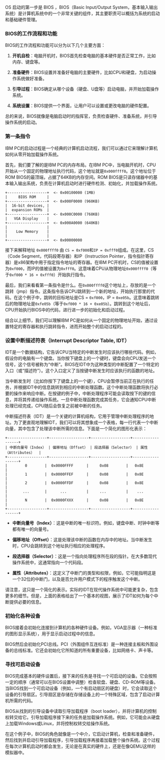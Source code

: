 OS 启动的第一步是 BIOS ，BIOS（Basic Input/Output System，基本输入输出系统）是计算机系统中的一个非常关键的组件，其主要职责可以概括为系统的启动和基础硬件管理。

### BIOS的工作流程和功能

BIOS的工作流程和功能可以分为以下几个主要方面：

1. **开机自检**：电脑开机时，BIOS首先检查电脑的基本硬件是否正常工作，比如内存、键盘等。

2. **准备硬件**：BIOS设置并准备好电脑的主要硬件，比如CPU和硬盘，为启动操作系统做好准备。

3. **引导过程**：BIOS确定从哪个设备（硬盘、U盘等）启动电脑，并开始加载操作系统。

4. **系统设置**：BIOS提供一个界面，让用户可以设置或更改电脑的硬件配置。

总的来说，BIOS就像是电脑启动时的指挥官，负责检查硬件、准备系统，并引导操作系统的启动。

### 第一条指令

IBM PC的启动过程是一个经典的计算机启动流程，我们可以通过它来理解计算机如何从零开始加载操作系统。

首先，我们要了解的是IBM PC的内存布局。在IBM PC中，当电脑开机时，CPU开始从一个固定的物理地址执行代码，这个地址就是`0x000ffff0`。这个地址位于ROM BIOS的最顶端，占据了64KB的内存空间。ROM BIOS是只读存储器中的基本输入输出系统，负责在计算机启动时进行硬件检测、初始化，并加载操作系统。

```
+------------------+  <- 0x00100000 (1MB)
|     BIOS ROM     |
+------------------+  <- 0x000F0000 (960KB)
|  16-bit devices, |
|  expansion ROMs  |
+------------------+  <- 0x000C0000 (768KB)
|   VGA Display    |
+------------------+  <- 0x000A0000 (640KB)
|                  |
|    Low Memory    |
|                  |
+------------------+  <- 0x00000000
```


接下来解释地址 `0x000ffff0` 由 `CS = 0xf000`和`IP = 0xfff0`组成。在这里，CS（Code Segment，代码段寄存器）和IP（Instruction Pointer，指令指针寄存器）是x86架构中用于指定指令地址的寄存器。在IBM PC开机时，CS的值被设置为`0xf000`，而IP的值被设置为`0xfff0`。这意味着CPU从物理地址`0x000ffff0`（等于`0xf000 * 16 + 0xfff0`）开始执行指令。

最后，我们来看看第一条指令是什么。在`0x000ffff0`这个地址上，存放的是一个跳转（jmp）指令。这条指令告诉CPU跳转到一个新的地址，开始执行那里的代码。在这个例子中，跳转的目标地址是CS = `0xf000`，IP = `0xe05b`。这意味着跳转后的物理地址是`0xfe05b`（等于`0xf000 * 16 + 0xe05b`）。跳转到这个地址后，CPU开始执行BIOS中的代码，进行进一步的初始化和启动过程。

结合以上细节，我们可以理解IBM PC是如何从一个固定的物理地址开始，通过设置特定的寄存器和执行跳转指令，进而开始整个的启动过程的。

### 设置中断描述符表（Interrupt Descriptor Table, IDT）

IDT是一个数据结构，它告诉CPU当特定的中断发生时应该执行哪些代码。例如，假设你的电脑有一个键盘。当你按下键盘上的一个键时，键盘会向CPU发送一个信号，这个信号被称为“中断”。BIOS在IDT中为这种类型的中断配置了一个特定的入口（或“描述符”）。这个入口定义了当按键中断发生时应该执行的函数的地址。

当中断发生时（比如你按下了键盘上的一个键），CPU会暂停当前正在执行的任务，并根据IDT中的信息跳转到相应的中断处理函数。这个中断处理函数将执行必要的操作来响应中断。在按键的例子中，中断处理程序可能会读取按下的键的信息，并将其传递给操作系统。一旦中断处理函数完成其任务，它会通知CPU中断处理已经完成，CPU随后会恢复之前被中断的任务。

中断描述符表（IDT）是一个关键的计算机结构，它用于管理中断处理程序的地址。为了更直观地理解IDT，我们可以将其想象成一个表格，每一行代表一个中断向量，其中包含了处理该中断所需的信息。下面是一个简化的图形化表示：

```
+------------------+------------------+------------------+------------------+
| 中断向量号（Index） | 偏移地址（Offset） | 段选择器（Selector） | 属性（Attributes）  |
+------------------+------------------+------------------+------------------+
|        0        |  0x0000FFFF      |     0x08        |   0x8E          |
|        1        |  0x0000FFEF      |     0x08        |   0x8E          |
|        2        |  0x0000FFDF      |     0x08        |   0x8E          |
|       ...       |      ...         |     ...         |    ...          |
|        N        |  0x0000FXXX      |     0x08        |   0x8E          |
+------------------+------------------+------------------+------------------+
```

- **中断向量号（Index）**：这是中断的唯一标识符。例如，键盘中断、时钟中断等都有唯一的向量号。
  
- **偏移地址（Offset）**：这是处理该中断的函数在内存中的地址。当中断发生时，CPU会跳转到这个地址执行相应的处理程序。

- **段选择器（Selector）**：这是一个指向处理程序所在段的指针。在大多数现代操作系统中，这通常指向一个代码段。

- **属性（Attributes）**：这定义了中断门的类型和权限，例如，它可能指明这是一个32位的中断门，以及是否允许用户模式下的程序触发这个中断。

请注意，这只是一个简化的表示。实际的IDT在现代操作系统中可能更复杂，包含更多的细节。但是，上面的表格给出了一个基本的视图，展示了IDT如何为每个中断提供必要的信息。

### 初始化各种设备

BIOS接着会初始化连接到计算机的各种硬件设备。例如，VGA显示器（一种标准的图形显示系统），用于显示启动过程中的信息。

BIOS然后会初始化PCI总线。PCI（外围组件互连标准）是一种连接主板和外围设备的总线标准。它还会初始化它所知道的所有重要设备，比如网络卡、声卡等。

### 寻找可启动设备

BIOS完成基本的硬件设置后，接下来的任务是寻找一个可启动的设备。它会按照一定的顺序（通常可以在BIOS设置中调整）检查软盘、硬盘、CD-ROM等设备。当BIOS找到一个可启动设备（例如，一个有启动扇区的硬盘）时，它会读取这个设备的引导扇区。引导扇区是存储在存储设备上的一个特殊区域，包含了启动计算机所需的代码。

BIOS从找到的引导设备中读取引导加载程序（boot loader），并将计算机的控制权转交给它。引导加载程序接下来的任务是加载操作系统。例如，它可能会从硬盘上加载Windows或Linux，并将控制权转交给操作系统。

在这个例子中，BIOS的角色就像是一个中介，它启动计算机，检查和准备硬件，然后找到并启动引导加载程序，引导加载程序再接着加载整个操作系统。这个过程在每次计算机启动时都会发生，无论是在真实的硬件上，还是在像QEMU这样的模拟器中。